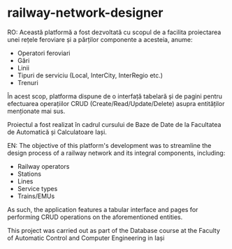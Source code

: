 # railway-network-designer

RO: 
Această platformă a fost dezvoltată cu scopul de a facilita proiectarea unei rețele feroviare și a părților componente a acesteia, anume:
* Operatori feroviari
* Gări
* Linii
* Tipuri de serviciu (Local, InterCity, InterRegio etc.)
* Trenuri

În acest scop, platforma dispune de o interfață tabelară și de pagini pentru efectuarea operațiilor CRUD (Create/Read/Update/Delete) asupra entităților menționate mai sus.

Proiectul a fost realizat în cadrul cursului de Baze de Date de la Facultatea de Automatică și Calculatoare Iași.

EN:
The objective of this platform's development was to streamline the design process of a railway network and its integral components, including:
* Railway operators
* Stations
* Lines
* Service types
* Trains/EMUs

As such, the application features a tabular interface and pages for performing CRUD operations on the aforementioned entities.

This project was carried out as part of the Database course at the Faculty of Automatic Control and Computer Engineering in Iași
